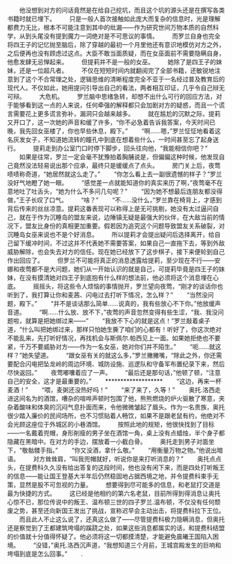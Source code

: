 　　他没想到对方的问话竟然是在给自己挖坑，而且这个坑的源头还是在撰写各类书籍时就已埋下。
　　只是一般人首次接触如此庞大而复杂的信息时，光是理解都费力无比，根本不可能注意到其中的纰漏——作为研究世间万物本质的自然科学，从到头尾没有提到魔力一词绝对是不可思议的事情。
　　而罗兰自身也完全将四王子的记忆抛至脑后，除了穿越的最初一个月里他还有意识地模仿对方之外，之后便再也没有顾虑过这点。大臣不敢当面质疑，而在女巫面前不需要隐瞒自身，他愈发肆无忌惮起来。
　　但提莉并不是一般的女巫。
　　她除了是四王子的妹妹，还是一位超凡者。
　　不仅在短短时间内就翻阅完了全部书籍，还敏锐地注意到了这个不合常理之处，逻辑思维的清晰程度完全不亚于一名经过普及教育后的现代人。不仅如此，她用提问引导出自己的看法，两者相互印证，几乎令自己辩无可辩。
　　大危机。
　　罗兰脑中思绪急转，却想不出什么可行的回应方法，对于能够看到这一点的人来说，任何牵强的解释都只会加剧对方的疑惑，而且一个谎言需要花上更多谎言弥补，漏洞只会越来越多。
　　就在尴尬的沉默之际，提莉又开口了，这一次她的声音和缓了许多，“你不必急着告诉我答案，今天时间已晚，我先回女巫楼了，你也早些休息，殿下。”
　　“啊……嗯，”罗兰怔怔地看着这名灰发女子，不知道她流转的瞳孔中到底在想着些什么，一时间甚至忘了起身送行。
　　提莉走到办公室门口时停下脚步，回头往向他，“我能相信你吧？”
　　如果是往常，罗兰一定会毫不犹豫拍着胸脯说是，但偏偏这种时候，他发现自己竟然没法轻易说出那个应承，最终只是缓缓点了点头。
　　房门关上后，夜莺啧啧称奇道，“她居然就这么走了。”
　　“你怎么看上去一副很遗憾的样子？”罗兰没好气地瞪了她一眼。
　　“感觉差一点就能知道你的真实来历了啊，”夜莺毫不在意地吐了吐舌头，“她为什么不多问几句呢？”
　　“因为她不想最后连朋友都没得做，”王子长叹了口气。
　　“啥？”
　　“不……没什么，”罗兰靠在椅背上，才感到背后传来的丝丝凉意。提莉这番表现可以称得上是无可挑剔，她没有太过逼问自己，就在于作为沉睡岛的盟友来说，边陲镇无疑是最强大的伙伴，在大敌当前的情况下，盟友比身份的真相更加重要。假若因为追究这个问题导致盟友关系破裂，对沉睡岛女巫来说也不是个好消息。
　　所以提莉才会提出疑问后选择离开，给自己留下缓冲时间，不过这并不代表她不需要答案，如果自己一直拖下去，等到外敌威胁解除，也会失去对方的信任。现在她已经放下了这步棋子，接下来便轮到自己作出回应了。
　　但罗兰不可能将真正的消息透露给提莉，至少现在不行——安娜和夜莺都不是大问题，她们从一开始认识的就是自己，可提莉毕竟是四王子的妹妹，在没有摸清她对四王子到底抱有什么样的想法前，他必须将这个消息埋在心底。
　　摇摇头，将这些令人烦恼的事情抛开，罗兰望向夜莺，“刚才的谈话你也听到了，我打算让你和麦茜、闪电过去打听下情况，怎么样？”
　　“当然没问题，殿下。”
　　“并不是谈话那么简单……说真的，我有些放心不下你。”他放缓声音道。
　　“啊……什么放、放不下，”夜莺的声音忽然变得有些生涩，“我、我没问题啦，就算是把她绑过来——”
　　“我放不下心的就是这点！”罗兰敲着桌子道，“什么叫把她绑过来，那样只怕她生撕了咱们的心都有！听好了，你这次绝对不能乱来，先打听好情况，再找机会与斯佩尔.帕西见上一面。如果她拒绝也不要紧，千万不要威胁对方——作为一名女巫，她对你们并不陌生。”
　　“呃……就这样？”她失望道。
　　“跟女巫有关的就这么多，”罗兰撇撇嘴，“除此之外，你还需要配合闪电把坠龙岭的周边环境、城防设施、巡逻队和守备军布置纪录下来，然后尽快返回。”
　　夜莺嘟囔着应了一声。
　　“最后还是那句话，”他顿了顿，“注意自己的安全，这才是最重要的。”
　　*******************
　　“这边，再来一杯麦酒！”
　　“喂，麦粥还没热好吗！”
　　“来了来了，久等！”
　　奥托.洛西走进这间名为的酒馆，嘈杂的喧哗声顿时包围了他，熊熊燃烧的炉火驱散了寒意，夹杂着酸味和体臭的沉闷气息扑面而来，令他微微皱起了眉头。作为一名贵族，奥托很少踏入廉价的民间场所，也不习惯贴着人畅饮，如果不是跟老鼠有约，他绝对不会光顾这座位于外城区的小巷酒馆。
　　按照此地的规矩，他很快找到了目标——一名戴着兜帽，身形削瘦的男子坐在酒馆一角，桌上没有点蜡烛，半个身子都隐藏在黑暗中。在对方的手边，摆放着一小截白骨。
　　奥托走到男子对面坐下，“敬骷髅手指。”
　　“你又没酒，拿什么敬。”
　　“用衡量万物之物。”他说出暗语。
　　对方耸耸肩，“叫我兜帽就好，听说你是来打听消息的？”
　　奥托点点头，在提费科久久没有给出答复的这段时间，他也没有闲下来，而是四处打听叛王的信息——能让国王登基大半年后仍然稳固地占据西境之地，并令提费科束手无策，显然是股不可忽视的力量。
　　想要得到尽可能多的信息，和老鼠打交道是最为快捷的方式。
　　这已经是他相约的第六名老鼠，目前所得到得消息让奥托心惊不已，那位传说中的叛王、温布顿三世的四子罗兰.温布顿，不仅没有任何颓废之势，甚至还向新国王发出了挑战，宣称迟早会主动出击，将提费科拉下王位。
　　而且此人不止这么说了，还真这么做了——尽管提费科极力隐瞒消息，但奥托还是察觉到了王都建筑垮塌的蹊跷之处，如果这些消息都属实的话，和提费科结盟的价值就十分值得怀疑了。他必须将这一切都摸清楚，才能避免晨曦王国陷入困境。
　　“没错，”奥托.洛西沉声道，“我想知道三个月前，王城宫殿发生的巨响和垮塌到底是怎么回事。”
　　.